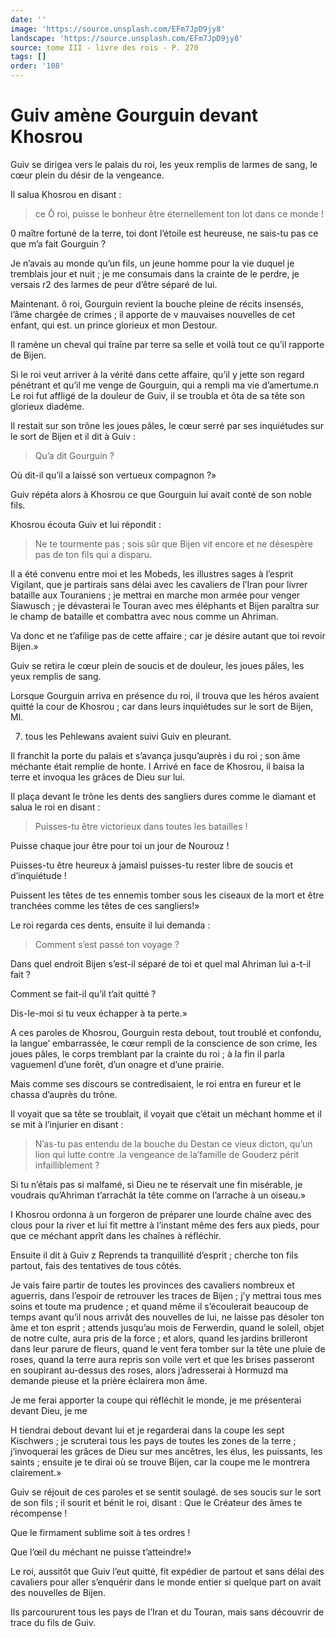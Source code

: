 ```yaml
---
date: ''
image: 'https://source.unsplash.com/EFm7JpD9jy8'
landscape: 'https://source.unsplash.com/EFm7JpD9jy8'
source: tome III - livre des rois - P. 270
tags: []
order: '108'
---
```


# Guiv amène Gourguin devant Khosrou

Guiv se dirigea vers le palais du roi, les yeux remplis de larmes de sang, le cœur plein du désir de la vengeance.

Il salua Khosrou en disant :

> ce Ô roi, puisse le bonheur être éternellement ton lot dans ce monde !

0 maître fortuné de la terre, toi dont l’étoile est heureuse, ne sais-tu pas ce que m’a fait Gourguin ?

Je n’avais au monde qu’un fils, un jeune homme pour la vie duquel je tremblais jour et nuit ; je me consumais dans la crainte de le perdre, je versais r2 des larmes de peur d’être séparé de lui.

Maintenant.
ô roi, Gourguin revient la bouche pleine de récits insensés, l’âme chargée de crimes ; il apporte de v mauvaises nouvelles de cet enfant, qui est. un prince glorieux et mon Destour.

Il ramène un cheval qui traîne par terre sa selle et voilà tout ce qu’il rapporte de Bijen.

Si le roi veut arriver à la vérité dans cette affaire, qu’il y jette son regard pénétrant et qu’il me venge de Gourguin, qui a rempli ma vie d’amertume.n Le roi fut affligé de la douleur de Guiv, il se troubla et ôta de sa tête son glorieux diadème.

Il restait sur son trône les joues pâles, le cœur serré par ses inquiétudes sur le sort de Bijen et il dit à Guiv :

> Qu’a dit Gourguin ?

Où dit-il qu’il a laissé son vertueux compagnon ?»

Guiv répéta alors à Khosrou ce que Gourguin lui avait conté de son noble fils.

Khosrou écouta Guiv et lui répondit :

> Ne te tourmente pas ; sois sûr que Bijen vit encore et ne désespère pas de ton fils qui a disparu.

Il a été convenu entre moi et les Mobeds, les illustres sages à l’esprit Vigilant, que je partirais sans délai avec les cavaliers de l’Iran pour livrer bataille aux Touraniens ; je mettrai en marche mon armée pour venger Siawusch ; je dévasterai le Touran avec mes éléphants et Bijen paraîtra sur le champ de bataille et combattra avec nous comme un Ahriman.

Va donc et ne t’afilige pas de cette affaire ; car je désire autant que toi revoir Bijen.»

Guiv se retira le cœur plein de soucis et de douleur, les joues pâles, les yeux remplis de sang.

Lorsque Gourguin arriva en présence du roi, il trouva que les héros avaient quitté la cour de Khosrou ; car dans leurs inquiétudes sur le sort de Bijen, Ml.

7. tous les Pehlewans avaient suivi Guiv en pleurant.

Il franchit la porte du palais et s’avança jusqu’auprès i du roi ; son âme méchante était remplie de honte. l Arrivé en face de Khosrou, il baisa la terre et invoqua Ies grâces de Dieu sur lui.

Il plaça devant le trône les dents des sangliers dures comme le diamant et salua le roi en disant :

> Puisses-tu être victorieux dans toutes les batailles !

Puisse chaque jour être pour toi un jour de Nourouz !

Puisses-tu être heureux à jamaisl puisses-tu rester libre de soucis et d’inquiétude !

Puissent les têtes de tes ennemis tomber sous les ciseaux de la mort et être tranchées comme les têtes de ces sangliers!»

Le roi regarda ces dents, ensuite il lui demanda :

> Comment s’est passé ton voyage ?

Dans quel endroit Bijen s’est-il séparé de toi et quel mal Ahriman lui a-t-il fait ?

Comment se fait-il qu’il t’ait quitté ?

Dis-Ie-moi si tu veux échapper à ta perte.»

A ces paroles de Khosrou, Gourguin resta debout, tout troublé et confondu, la langue’ embarrassée, le cœur rempli de la conscience de son crime, les joues pâles, le corps tremblant par la crainte du roi ; à la fin il parla vaguemenl d’une forêt, d’un onagre et d’une prairie.

Mais comme ses discours se contredisaient, le roi entra en fureur et le chassa d’auprès du trône.

Il voyait que sa tête se troublait, il voyait que c’était un méchant homme et il se mit à l’injurier en disant :

> N’as-tu pas entendu de la bouche du Destan ce vieux dicton, qu’un lion qui lutte contre .la vengeance de la’famille de Gouderz périt infailliblement ?

Si tu n’étais pas si malfamé, si Dieu ne te réservait une fin misérable, je voudrais qu’Ahriman t’arrachât la tête comme on l’arrache à un oiseau.»

I Khosrou ordonna à un forgeron de préparer une lourde chaîne avec des clous pour la river et lui fit mettre à l’instant même des fers aux pieds, pour que ce méchant apprît dans les chaînes à réfléchir.

Ensuite il dit à Guiv z Reprends ta tranquillité d’esprit ; cherche ton fils partout, fais des tentatives de tous côtés.

Je vais faire partir de toutes les provinces des cavaliers nombreux et aguerris, dans l’espoir de retrouver les traces de Bijen ; j’y mettrai tous mes soins et toute ma prudence ; et quand même il s’écoulerait beaucoup de temps avant qu’il nous arrivât des nouvelles de lui, ne laisse pas désoler ton âme et ton esprit ; attends jusqu’au mois de Ferwerdin, quand le soleil, objet de notre culte, aura pris de la force ; et alors, quand les jardins brilleront dans leur parure de fleurs, quand le vent fera tomber sur la tête une pluie de roses, quand la terre aura repris son voile vert et que les brises passeront en soupirant au-dessus des roses, alors j’adresserai à Hormuzd ma demande pieuse et la prière éclairera mon âme.

Je me ferai apporter la coupe qui réfléchit le monde, je me présenterai devant Dieu, je me

H tiendrai debout devant lui et je regarderai dans la coupe les sept Kischwers ; je scruterai tous les pays de toutes les zones de la terre ; j’invoquerai les grâces de Dieu sur mes ancêtres, les élus, les puissants, les saints ; ensuite je te dirai où se trouve Bijen, car la coupe me le montrera clairement.»

Guiv se réjouit de ces paroles et se sentit soulagé. de ses soucis sur le sort de son fils ; il sourit et bénit le roi, disant : Que le Créateur des âmes te récompense !

Que le firmament sublime soit à tes ordres !

Que l’œil du méchant ne puisse t’atteindre!»

Le roi, aussitôt que Guiv l’eut quitté, fit expédier de partout et sans délai des cavaliers pour aller s’enquérir dans le monde entier si quelque part on avait des nouvelles de Bijen.

Ils parcoururent tous les pays de l’Iran et du Touran, mais sans découvrir de trace du fils de Guiv.
